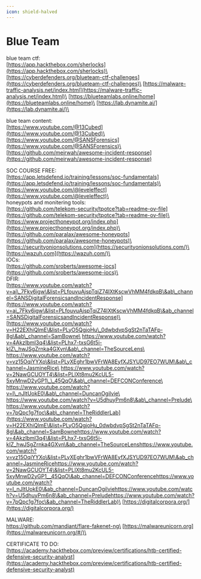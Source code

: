 ```yaml
---
icon: shield-halved
---
```


# Blue Team

blue team ctf:\
[https://app.hackthebox.com/sherlocks](https://app.hackthebox.com/sherlocks)\
[https://cyberdefenders.org/blueteam-ctf-challenges](https://cyberdefenders.org/blueteam-ctf-challenges)\
[https://malware-traffic-analysis.net/index.html](https://malware-traffic-analysis.net/index.html)\
[https://blueteamlabs.online/home](https://blueteamlabs.online/home)\
[https://lab.dynamite.ai/](https://lab.dynamite.ai/)\


blue team content:\
[https://www.youtube.com/@13Cubed](https://www.youtube.com/@13Cubed)\
[https://www.youtube.com/@SANSForensics](https://www.youtube.com/@SANSForensics)\
[https://github.com/meirwah/awesome-incident-response](https://github.com/meirwah/awesome-incident-response)



SOC COURSE FREE:[\
](https://app.letsdefend.io/training/lessons/soc-fundamentals)[https://app.letsdefend.io/training/lessons/soc-fundamentals](https://app.letsdefend.io/training/lessons/soc-fundamentals)\
[https://www.youtube.com/@leveleffect](https://www.youtube.com/@leveleffect)\
\
honeypots and monitering tools:\
[https://github.com/telekom-security/tpotce?tab=readme-ov-file](https://github.com/telekom-security/tpotce?tab=readme-ov-file)\
[https://www.projecthoneypot.org/index.php](https://www.projecthoneypot.org/index.php)\
[https://github.com/paralax/awesome-honeypots](https://github.com/paralax/awesome-honeypots)\
[https://securityonionsolutions.com](https://securityonionsolutions.com/)\
[https://wazuh.com](https://wazuh.com/)\
\
IOCs:\
[https://github.com/sroberts/awesome-iocs](https://github.com/sroberts/awesome-iocs)\
\
DFIR:\
[https://www.youtube.com/watch?v=ai\_7Fkv6igw\&list=PLfouvuAjspTqiZ74IXtKscwVhMM4fdkqB\&ab\_channel=SANSDigitalForensicsandIncidentResponse](https://www.youtube.com/watch?v=ai_7Fkv6igw\&list=PLfouvuAjspTqiZ74IXtKscwVhMM4fdkqB\&ab_channel=SANSDigitalForensicsandIncidentResponse)\
[https://www.youtube.com/watch?v=H22EXhiQlmE\&list=PLyO5QgjoHu\_0dwbdvpSgSt2nTaTAFp-8g\&ab\_channel=SamBowne\
https://www.youtube.com/watch?v=4AkzIbmI3q4\&list=PLhx7-txsG6t5i-kIZ\_hwJSgZrnka4GXvn\&ab\_channel=TheSourceLens\
https://www.youtube.com/watch?v=vz15OqiYYXo\&list=PLyXEghr1bwVFrWA8EyfXJSYUD97EO7WUM\&ab\_channel=JasmineRice\
https://www.youtube.com/watch?v=2NawGCUOYT4\&list=PLIXt8mu2KcUL5-5xyMnwD2yGP1\_\_45QqO\&ab\_channel=DEFCONConference\
https://www.youtube.com/watch?v=I\_nJltUokE0\&ab\_channel=DuncanOgilvie\
https://www.youtube.com/watch?v=U5dhuyPm6n8\&ab\_channel=Prelude\
https://www.youtube.com/watch?v=7pQpc1g7foc\&ab\_channel=TheRiddlerLab](https://www.youtube.com/watch?v=H22EXhiQlmE\&list=PLyO5QgjoHu_0dwbdvpSgSt2nTaTAFp-8g\&ab_channel=SamBownehttps://www.youtube.com/watch?v=4AkzIbmI3q4\&list=PLhx7-txsG6t5i-kIZ_hwJSgZrnka4GXvn\&ab_channel=TheSourceLenshttps://www.youtube.com/watch?v=vz15OqiYYXo\&list=PLyXEghr1bwVFrWA8EyfXJSYUD97EO7WUM\&ab_channel=JasmineRicehttps://www.youtube.com/watch?v=2NawGCUOYT4\&list=PLIXt8mu2KcUL5-5xyMnwD2yGP1__45QqO\&ab_channel=DEFCONConferencehttps://www.youtube.com/watch?v=I_nJltUokE0\&ab_channel=DuncanOgilviehttps://www.youtube.com/watch?v=U5dhuyPm6n8\&ab_channel=Preludehttps://www.youtube.com/watch?v=7pQpc1g7foc\&ab_channel=TheRiddlerLab)\
[https://digitalcorpora.org/](https://digitalcorpora.org/)



MALWARE:\
https://github.com/mandiant/flare-fakenet-ng\
[https://malwareunicorn.org](https://malwareunicorn.org/#/)\


CERTIFICATE TO DO:\
[https://academy.hackthebox.com/preview/certifications/htb-certified-defensive-security-analyst](https://academy.hackthebox.com/preview/certifications/htb-certified-defensive-security-analyst)

